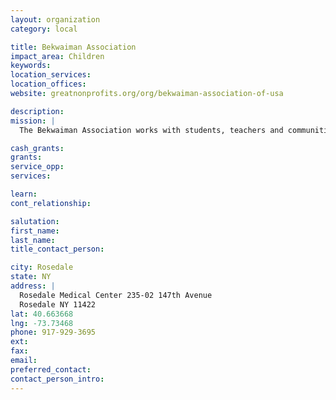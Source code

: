 ```yaml
---
layout: organization
category: local

title: Bekwaiman Association
impact_area: Children
keywords: 
location_services: 
location_offices: 
website: greatnonprofits.org/org/bekwaiman-association-of-usa

description: 
mission: |
  The Bekwaiman Association works with students, teachers and communities in the town of Bekwai in Ghana to provide scholarships for those who don't have access to basic education, improve existing schools and foster cultural exchange between students in the U.S. and students in Ghana.

cash_grants: 
grants: 
service_opp: 
services: 

learn: 
cont_relationship: 

salutation: 
first_name: 
last_name: 
title_contact_person: 

city: Rosedale
state: NY
address: |
  Rosedale Medical Center 235-02 147th Avenue  
  Rosedale NY 11422
lat: 40.663668
lng: -73.73468
phone: 917-929-3695
ext: 
fax: 
email: 
preferred_contact: 
contact_person_intro: 
---
```

